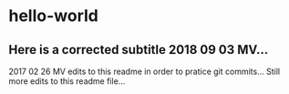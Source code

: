 # hello-world
## Here is a corrected subtitle 2018 09 03 MV...
2017 02 26
MV edits to this readme in order to pratice git commits... 
Still more edits to this readme file...
